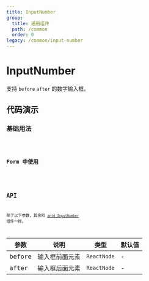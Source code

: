 ```yaml
---
title: InputNumber
group:
  title: 通用组件
  path: /common
  order: 0
legacy: /common/input-number
---
```


# InputNumber

支持 `before` `after` 的数字输入框。

## 代码演示

### 基础用法

<code src="./demos/Demo1.tsx" />

### Form 中使用

<code src="./demos/Demo2.tsx" />


## API

除了以下参数，其余和 [`antd InputNumber`](https://ant.design/components/input-number-cn/) 组件一样。

参数 | 说明 | 类型 | 默认值 |
------------- | ------------- | ------------- | ------------- |
before  | 输入框前面元素 | `ReactNode` | - |
after  | 输入框后面元素 | `ReactNode` | - |